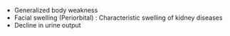 - Generalized body weakness
- Facial swelling (Periorbital) : Characteristic swelling of kidney diseases
- Decline in urine output
